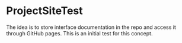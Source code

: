 # ProjectSiteTest

The idea is to store interface documentation in the repo and access it through GitHub pages. This is an initial test for this concept.

